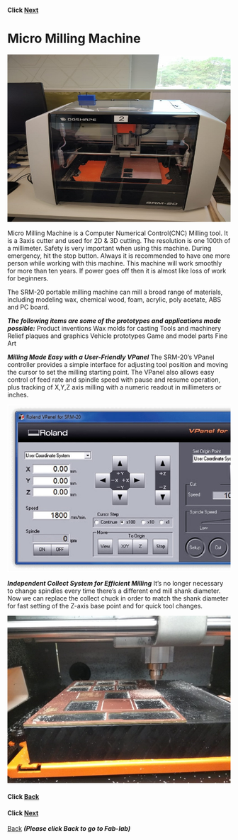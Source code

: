
#### Click [Next](/mdfiles/3D-printer.md)

# Micro Milling Machine

![Micro Milling](/images/micro-milling-machine.jpeg)    

Micro  Milling  Machine is a Computer Numerical Control(CNC) Milling tool.
It is a   3axis cutter and used for  2D & 3D cutting. The resolution is one 100th of a millimeter.
Safety is very important  when using this machine. During emergency, hit the stop button.
Always it is recommended to have one more person while working with this machine.
This machine will work smoothly for more than ten years.
If power goes off then it is almost like loss of work for beginners.

The SRM-20 portable milling machine can mill a broad range of materials,   
including modeling wax, chemical wood, foam, acrylic, poly acetate, ABS and PC board. 

***The following items are some of the prototypes and applications made possible:***
Product inventions 
Wax molds for casting 
Tools and machinery 
Relief plaques and graphics
Vehicle prototypes 
Game and model parts 
Fine Art 


***Milling Made Easy with a User-Friendly VPanel***
The SRM-20’s VPanel controller provides a simple interface for adjusting tool position and
moving the cursor to set the milling starting point. The VPanel also allows easy control 
of feed rate and spindle speed with pause and resume operation, plus tracking of X,Y,Z axis
milling with a numeric readout in millimeters or inches.    

![Micro Milling](/images/v-panel-micro-milling.jpg)

***Independent Collect System for Efficient Milling***
It’s no longer necessary to change spindles every time there’s a different end mill shank diameter.    
Now we can replace the collect chuck in order to match the shank diameter for fast setting of the Z-axis base point and for quick tool changes.

![Micro Milling](/images/mc-header.jpeg)














#### Click [Back](/mdfiles/Milling-Machine.md)
#### Click [Next](/mdfiles/3D-printer.md)



[Back](/mdfiles/Fab-Lab.md)  ***(Please click  Back to go to Fab-lab)***